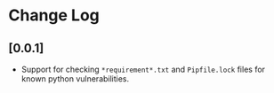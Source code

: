 # Change Log

## [0.0.1]

- Support for checking `*requirement*.txt` and `Pipfile.lock` files for known python vulnerabilities.